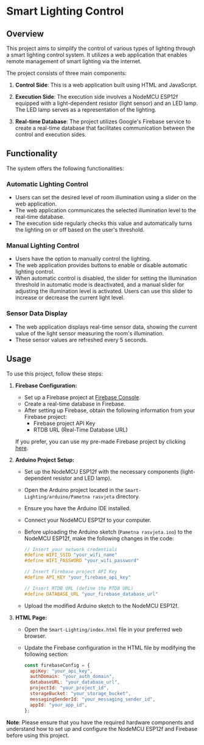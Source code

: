 # Smart Lighting Control

## Overview

This project aims to simplify the control of various types of lighting through a smart lighting control system. It utilizes a web application that enables remote management of smart lighting via the internet.

The project consists of three main components:

1. **Control Side**: This is a web application built using HTML and JavaScript.

2. **Execution Side**: The execution side involves a NodeMCU ESP12f equipped with a light-dependent resistor (light sensor) and an LED lamp. The LED lamp serves as a representation of the lighting.

3. **Real-time Database**: The project utilizes Google's Firebase service to create a real-time database that facilitates communication between the control and execution sides.

## Functionality

The system offers the following functionalities:

### Automatic Lighting Control

- Users can set the desired level of room illumination using a slider on the web application.
- The web application communicates the selected illumination level to the real-time database.
- The execution side regularly checks this value and automatically turns the lighting on or off based on the user's threshold.

### Manual Lighting Control

- Users have the option to manually control the lighting.
- The web application provides buttons to enable or disable automatic lighting control.
- When automatic control is disabled, the slider for setting the illumination threshold in automatic mode is deactivated, and a manual slider for adjusting the illumination level is activated. Users can use this slider to increase or decrease the current light level.

### Sensor Data Display

- The web application displays real-time sensor data, showing the current value of the light sensor measuring the room's illumination.
- These sensor values are refreshed every 5 seconds.

## Usage

To use this project, follow these steps:

1. **Firebase Configuration:**
    - Set up a Firebase project at [Firebase Console](https://console.firebase.google.com/).
    - Create a real-time database in Firebase.
    - After setting up Firebase, obtain the following information from your Firebase project:
        - Firebase project API Key
        - RTDB URL (Real-Time Database URL)

    If you prefer, you can use my pre-made Firebase project by clicking [here](https://console.firebase.google.com/u/0/project/iot-seminarski-d5dbe/database/iot-seminarski-d5dbe-default-rtdb/data).

2. **Arduino Project Setup:**
    - Set up the NodeMCU ESP12f with the necessary components (light-dependent resistor and LED lamp).
    - Open the Arduino project located in the `Smart-Lighting/arduino/Pametna rasvjeta` directory.
    - Ensure you have the Arduino IDE installed.
    - Connect your NodeMCU ESP12f to your computer.
    - Before uploading the Arduino sketch (`Pametna rasvjeta.ino`) to the NodeMCU ESP12f, make the following changes in the code:

        ```cpp
        // Insert your network credentials
        #define WIFI_SSID "your_wifi_name"
        #define WIFI_PASSWORD "your_wifi_password"

        // Insert Firebase project API Key
        #define API_KEY "your_firebase_api_key"

        // Insert RTDB URL (define the RTDB URL)
        #define DATABASE_URL "your_firebase_database_url"
        ```

    - Upload the modified Arduino sketch to the NodeMCU ESP12f.

4. **HTML Page:**
    - Open the `Smart-Lighting/index.html` file in your preferred web browser.
    - Update the Firebase configuration in the HTML file by modifying the following section:

        ```javascript
        const firebaseConfig = {
          apiKey: "your_api_key",
          authDomain: "your_auth_domain",
          databaseURL: "your_database_url",
          projectId: "your_project_id",
          storageBucket: "your_storage_bucket",
          messagingSenderId: "your_messaging_sender_id",
          appId: "your_app_id",
        };
        ```

**Note**: Please ensure that you have the required hardware components and understand how to set up and configure the NodeMCU ESP12f and Firebase before using this project.
